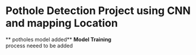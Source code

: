 # Pothole Detection Project using CNN and mapping Location
** potholes model added**
**Model Training** <br/>
process neeed to be added
